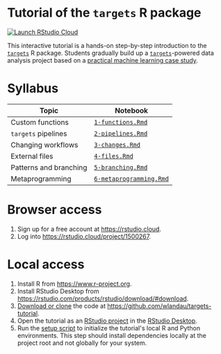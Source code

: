 
# Tutorial of the `targets` R package

[![Launch RStudio Cloud](https://img.shields.io/badge/RStudio-Cloud-blue)](https://rstudio.cloud/project/1500267)

This interactive tutorial is a hands-on step-by-step introduction to the [`targets`](https://github.com/wlandau/targets) R package. Students gradually build up a [`targets`](https://github.com/wlandau/targets)-powered data analysis project based on a [practical machine learning case study](https://blogs.rstudio.com/ai/posts/2018-01-11-keras-customer-churn/).

# Syllabus

Topic | Notebook
---|---
Custom functions | [`1-functions.Rmd`](https://github.com/wlandau/targets-tutorial/blob/master/1-functions.Rmd)
`targets` pipelines | [`2-pipelines.Rmd`](https://github.com/wlandau/targets-tutorial/blob/master/2-pipelines.Rmd)
Changing workflows | [`3-changes.Rmd`](https://github.com/wlandau/targets-tutorial/blob/master/3-changes.Rmd)
External files | [`4-files.Rmd`](https://github.com/wlandau/targets-tutorial/blob/master/4-files.Rmd)
Patterns and branching | [`5-branching.Rmd`](https://github.com/wlandau/targets-tutorial/blob/master/5-branching.Rmd)
Metaprogramming | [`6-metaprogramming.Rmd`](https://github.com/wlandau/targets-tutorial/blob/master/6-metaprogramming.Rmd)

# Browser access

1. Sign up for a free account at <https://rstudio.cloud>.
2. Log into <https://rstudio.cloud/project/1500267>.

# Local access

1. Install R from <https://www.r-project.org>.
1. Install RStudio Desktop from <https://rstudio.com/products/rstudio/download/#download>.
1. [Download or clone](https://docs.github.com/en/github/creating-cloning-and-archiving-repositories/cloning-a-repository) the code at <https://github.com/wlandau/targets-tutorial>.
1. Open the tutorial as an [RStudio project](https://github.com/wlandau/targets-tutorial/blob/master/targets-tutorial.Rproj) in the [RStudio Desktop](https://rstudio.com/products/rstudio/download/#download).
1. Run the [setup script](https://github.com/wlandau/targets-tutorial/blob/master/setup.R) to initialize the tutorial's local R and Python environments. This step should install dependencies locally at the project root and not globally for your system.
